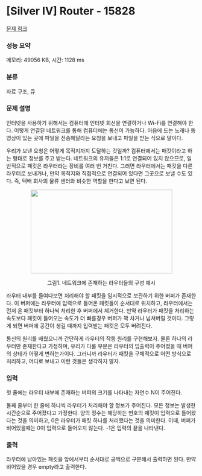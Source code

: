 # [Silver IV] Router - 15828 

[문제 링크](https://www.acmicpc.net/problem/15828) 

### 성능 요약

메모리: 49056 KB, 시간: 1128 ms

### 분류

자료 구조, 큐

### 문제 설명

<p>인터넷을 사용하기 위해서는 컴퓨터에 인터넷 회선을 연결하거나 Wi-Fi를 연결해야 한다. 이렇게 연결된 네트워크를 통해 컴퓨터에는 통신이 가능하다. 마음에 드는 노래나 동영상이 있는 곳에 파일을 전송해달라는 요청을 보내고 파일을 받는 식으로 말이다.</p>

<p>우리가 보낸 요청은 어떻게 목적지까지 도달하는 것일까? 컴퓨터에서는 패킷이라고 하는 형태로 정보를 주고 받는다. 네트워크의 유저들은 1:1로 연결되어 있지 않으므로, 일반적으로 패킷은 라우터라는 장비를 여러 번 거친다. 그러면 라우터에서는 패킷을 다른 라우터로 보내거나, 만약 목적지와 직접적으로 연결되어 있다면 그곳으로 보낼 수도 있다. 즉, 택배 회사의 물류 센터와 비슷한 역할을 한다고 보면 된다.</p>

<p style="text-align: center;"><img alt="" src="https://onlinejudgeimages.s3-ap-northeast-1.amazonaws.com/problem/15828/1.png" style="width: 375px; height: 222px;"></p>

<p style="text-align: center;">그림1. 네트워크에 존재하는 라우터들의 구성 예시</p>

<p>라우터 내부를 들여다보면 처리해야 할 패킷을 임시적으로 보관하기 위한 버퍼가 존재한다. 이 버퍼에는 라우터에 입력으로 들어온 패킷들이 순서대로 위치하고, 라우터에서는 먼저 온 패킷부터 하나씩 처리한 후 버퍼에서 제거한다. 만약 라우터가 패킷을 처리하는 속도보다 패킷이 들어오는 속도가 더 빠를경우 버퍼가 꽉 차거나 넘쳐버릴 것이다. 그렇게 되면 버퍼에 공간이 생길 때까지 입력받는 패킷은 모두 버려진다.</p>

<p>통신의 원리를 배웠으니까 간단하게 라우터의 작동 원리를 구현해보자. 물론 하나의 라우터만 존재한다고 가정하며, 우리가 다룰 부분은 라우터의 입출력이 주어졌을 때 버퍼의 상태가 어떻게 변하는가이다. 그러니까 라우터가 패킷을 구체적으로 어떤 방식으로 처리하고, 어디로 보내고 이런 것들은 생각하지 말자.</p>

### 입력 

 <p>첫 줄에는 라우터 내부에 존재하는 버퍼의 크기를 나타내는 자연수 N이 주어진다.</p>

<p>둘째 줄부터 한 줄에 하나씩 라우터가 처리해야 할 정보가 주어진다. 모든 정보는 발생한 시간순으로 주어졌다고 가정한다. 양의 정수는 해당하는 번호의 패킷이 입력으로 들어왔다는 것을 의미하고, 0은 라우터가 패킷 하나를 처리했다는 것을 의미한다. 이때, 버퍼가 비어있을때는 0이 입력으로 들어오지 않는다. -1은 입력의 끝을 나타낸다.</p>

### 출력 

 <p>라우터에 남아있는 패킷을 앞에서부터 순서대로 공백으로 구분해서 출력하면 된다. 만약 비어있을 경우 empty라고 출력한다.</p>

